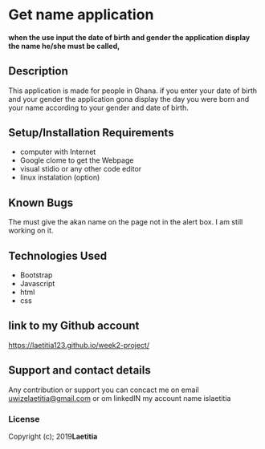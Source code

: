 # Get name application
#### when the use input the date of birth and gender the application display the name he/she must be called, 

## Description
This application is made  for people in Ghana.
if you enter your date of birth and  your gender the application gona display the day you were born and your name according to your gender and date of birth.


## Setup/Installation Requirements
* computer with Internet
* Google clome to get the Webpage
* visual stidio or any other code editor
* linux instalation (option)


## Known Bugs
The must give the akan name on the page not in the alert box.
I am still working on it.

## Technologies Used
* Bootstrap
* Javascript
* html
* css 
## link to my Github account
https://laetitia123.github.io/week2-project/
## Support and contact details
Any contribution or support you can concact me on email uwizelaetitia@gmail.com   or om linkedIN my account name islaetitia
### License
Copyright (c); 2019**Laetitia**
  
